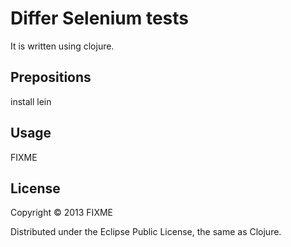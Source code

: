 Differ Selenium tests
=====================

It is written using clojure.

## Prepositions
   install lein
   
## Usage

   
FIXME

## License

Copyright © 2013 FIXME

Distributed under the Eclipse Public License, the same as Clojure.
